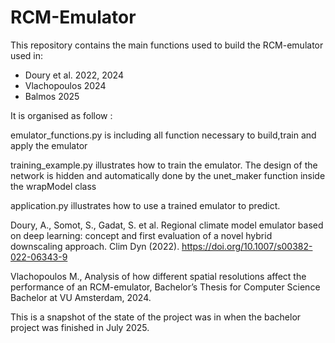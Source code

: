 # RCM-Emulator


This repository contains the main functions used to build the RCM-emulator used in:

- Doury et al. 2022, 2024
- Vlachopoulos 2024
- Balmos 2025

It is organised as follow : 

emulator_functions.py is including all function necessary to build,train and apply the emulator

training_example.py illustrates how to train the emulator. The design of the network is hidden and automatically done by the unet_maker function inside the wrapModel class

application.py illustrates how to use a trained emulator to predict.


Doury, A., Somot, S., Gadat, S. et al. Regional climate model emulator based on deep learning: concept and first evaluation of a novel hybrid downscaling approach. Clim Dyn (2022). https://doi.org/10.1007/s00382-022-06343-9

Vlachopoulos M., Analysis of how different spatial resolutions affect the performance of an RCM-emulator, Bachelor’s Thesis for Computer Science Bachelor at VU Amsterdam, 2024.


This is a snapshot of the state of the project was in when the bachelor project was finished in July 2025.
